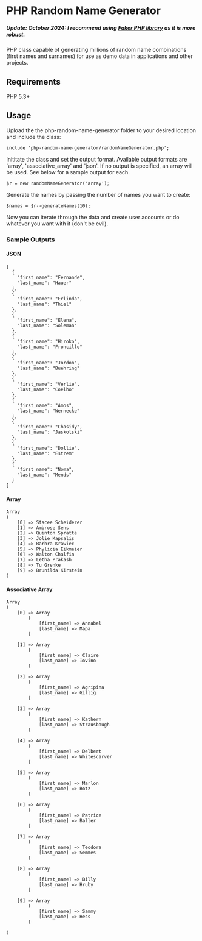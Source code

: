# PHP Random Name Generator

##### Update: October 2024: I recommend using [Faker PHP library](https://github.com/FakerPHP/Faker) as it is more robust.

PHP class capable of generating millions of random name combinations (first names and surnames) for use as demo data in applications and other projects.

## Requirements

PHP 5.3+

## Usage

Upload the the php-random-name-generator folder to your desired location and include the class:

```
include 'php-random-name-generator/randomNameGenerator.php';
```

Inititate the class and set the output format. Available output formats are 'array', 'associative_array' and 'json'. If no output is specified, an array will be used. See below for a sample output for each.

```
$r = new randomNameGenerator('array');
```

Generate the names by passing the number of names you want to create:

```
$names = $r->generateNames(10);
```

Now you can iterate through the data and create user accounts or do whatever you want with it (don't be evil).

### Sample Outputs

#### JSON

```
[
  {
    "first_name": "Fernande",
    "last_name": "Hauer"
  },
  {
    "first_name": "Erlinda",
    "last_name": "Thiel"
  },
  {
    "first_name": "Elena",
    "last_name": "Soleman"
  },
  {
    "first_name": "Hiroko",
    "last_name": "Froncillo"
  },
  {
    "first_name": "Jordon",
    "last_name": "Buehring"
  },
  {
    "first_name": "Verlie",
    "last_name": "Coelho"
  },
  {
    "first_name": "Amos",
    "last_name": "Wernecke"
  },
  {
    "first_name": "Chasidy",
    "last_name": "Jaskolski"
  },
  {
    "first_name": "Dollie",
    "last_name": "Estrem"
  },
  {
    "first_name": "Noma",
    "last_name": "Mends"
  }
]
```

#### Array

```
Array
(
    [0] => Stacee Scheiderer
    [1] => Ambrose Sens
    [2] => Quinton Spratte
    [3] => Jolie Kapsalis
    [4] => Barbra Krawiec
    [5] => Phylicia Eikmeier
    [6] => Walton Chalfin
    [7] => Letha Prakash
    [8] => Tu Grenke
    [9] => Brunilda Kirstein
)
```

#### Associative Array

```
Array
(
    [0] => Array
        (
            [first_name] => Annabel
            [last_name] => Mapa
        )

    [1] => Array
        (
            [first_name] => Claire
            [last_name] => Iovino
        )

    [2] => Array
        (
            [first_name] => Agripina
            [last_name] => Gillig
        )

    [3] => Array
        (
            [first_name] => Kathern
            [last_name] => Strausbaugh
        )

    [4] => Array
        (
            [first_name] => Delbert
            [last_name] => Whitescarver
        )

    [5] => Array
        (
            [first_name] => Marlon
            [last_name] => Botz
        )

    [6] => Array
        (
            [first_name] => Patrice
            [last_name] => Baller
        )

    [7] => Array
        (
            [first_name] => Teodora
            [last_name] => Semmes
        )

    [8] => Array
        (
            [first_name] => Billy
            [last_name] => Hruby
        )

    [9] => Array
        (
            [first_name] => Sammy
            [last_name] => Hess
        )

)
```
